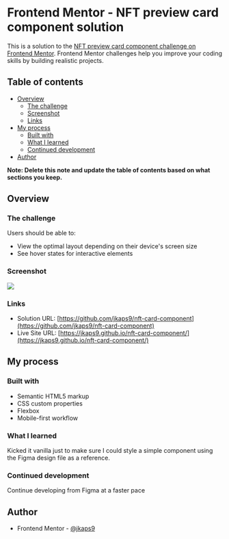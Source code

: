 # Frontend Mentor - NFT preview card component solution

This is a solution to the [NFT preview card component challenge on Frontend Mentor](https://www.frontendmentor.io/challenges/nft-preview-card-component-SbdUL_w0U). Frontend Mentor challenges help you improve your coding skills by building realistic projects.

## Table of contents

- [Overview](#overview)
  - [The challenge](#the-challenge)
  - [Screenshot](#screenshot)
  - [Links](#links)
- [My process](#my-process)
  - [Built with](#built-with)
  - [What I learned](#what-i-learned)
  - [Continued development](#continued-development)
- [Author](#author)

**Note: Delete this note and update the table of contents based on what sections you keep.**

## Overview

### The challenge

Users should be able to:

- View the optimal layout depending on their device's screen size
- See hover states for interactive elements

### Screenshot

![](./screenshot.jpg)

### Links

- Solution URL: [https://github.com/jkaps9/nft-card-component](https://github.com/jkaps9/nft-card-component)
- Live Site URL: [https://jkaps9.github.io/nft-card-component/](https://jkaps9.github.io/nft-card-component/)

## My process

### Built with

- Semantic HTML5 markup
- CSS custom properties
- Flexbox
- Mobile-first workflow

### What I learned

Kicked it vanilla just to make sure I could style a simple component using the Figma design file as a reference.

### Continued development

Continue developing from Figma at a faster pace

## Author

- Frontend Mentor - [@jkaps9](https://www.frontendmentor.io/profile/jkaps9)
